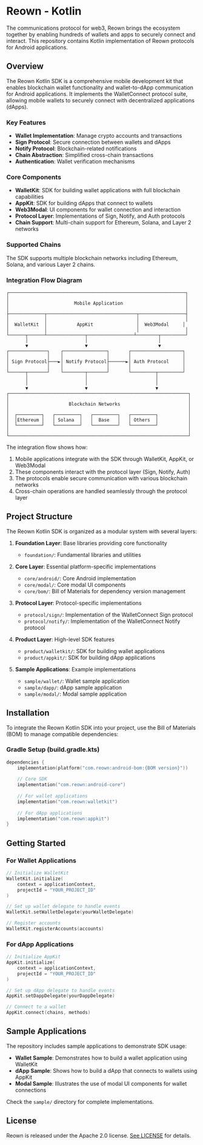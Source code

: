# **Reown - Kotlin**

The communications protocol for web3, Reown brings the ecosystem together by enabling hundreds of wallets and apps to securely connect and interact. This repository contains Kotlin implementation of
Reown protocols for Android applications.

## Overview

The Reown Kotlin SDK is a comprehensive mobile development kit that enables blockchain wallet functionality and wallet-to-dApp communication for Android applications. It implements the WalletConnect protocol suite, allowing mobile wallets to securely connect with decentralized applications (dApps).

### Key Features

- **Wallet Implementation**: Manage crypto accounts and transactions
- **Sign Protocol**: Secure connection between wallets and dApps
- **Notify Protocol**: Blockchain-related notifications
- **Chain Abstraction**: Simplified cross-chain transactions
- **Authentication**: Wallet verification mechanisms

### Core Components

- **WalletKit**: SDK for building wallet applications with full blockchain capabilities
- **AppKit**: SDK for building dApps that connect to wallets
- **Web3Modal**: UI components for wallet connection and interaction
- **Protocol Layer**: Implementations of Sign, Notify, and Auth protocols
- **Chain Support**: Multi-chain support for Ethereum, Solana, and Layer 2 networks

### Supported Chains

The SDK supports multiple blockchain networks including Ethereum, Solana, and various Layer 2 chains.

### Integration Flow Diagram

```
┌─────────────────────────────────────────────────────────────────┐
│                                                                 │
│                        Mobile Application                       │
│                                                                 │
├─────────────┬─────────────────────────────────┬─────────────────┤
│             │                                 │                 │
│  WalletKit  │           AppKit                │  Web3Modal     │
│             │                                 │                 │
└──────┬──────┴──────────────┬─────────────────┴────────┬─────────┘
       │                     │                          │
       ▼                     ▼                          ▼
┌──────────────┐    ┌────────────────┐       ┌───────────────────┐
│              │    │                │       │                   │
│ Sign Protocol├───►│ Notify Protocol├──────►│ Auth Protocol     │
│              │    │                │       │                   │
└──────┬───────┘    └────────┬───────┘       └─────────┬─────────┘
       │                     │                         │
       │                     │                         │
       ▼                     ▼                         ▼
┌──────────────────────────────────────────────────────────────────┐
│                                                                  │
│                      Blockchain Networks                         │
│                                                                  │
│  ┌─────────┐   ┌─────────┐   ┌─────────┐   ┌─────────┐           │
│  │Ethereum │   │ Solana  │   │  Base   │   │ Others  │           │
│  └─────────┘   └─────────┘   └─────────┘   └─────────┘           │
│                                                                  │
└──────────────────────────────────────────────────────────────────┘
```

The integration flow shows how:
1. Mobile applications integrate with the SDK through WalletKit, AppKit, or Web3Modal
2. These components interact with the protocol layer (Sign, Notify, Auth)
3. The protocols enable secure communication with various blockchain networks
4. Cross-chain operations are handled seamlessly through the protocol layer

## Project Structure

The Reown Kotlin SDK is organized as a modular system with several layers:

1. **Foundation Layer**: Base libraries providing core functionality
   - `foundation/`: Fundamental libraries and utilities

2. **Core Layer**: Essential platform-specific implementations
   - `core/android/`: Core Android implementation
   - `core/modal/`: Core modal UI components
   - `core/bom/`: Bill of Materials for dependency version management

3. **Protocol Layer**: Protocol-specific implementations
   - `protocol/sign/`: Implementation of the WalletConnect Sign protocol
   - `protocol/notify/`: Implementation of the WalletConnect Notify protocol

4. **Product Layer**: High-level SDK features
   - `product/walletkit/`: SDK for building wallet applications
   - `product/appkit/`: SDK for building dApp applications

5. **Sample Applications**: Example implementations
   - `sample/wallet/`: Wallet sample application
   - `sample/dapp/`: dApp sample application
   - `sample/modal/`: Modal sample application

## Installation

To integrate the Reown Kotlin SDK into your project, use the Bill of Materials (BOM) to manage compatible dependencies:

### Gradle Setup (build.gradle.kts)

```kotlin
dependencies {
    implementation(platform("com.reown:android-bom:{BOM version}"))
    
    // Core SDK
    implementation("com.reown:android-core")
    
    // For wallet applications
    implementation("com.reown:walletkit")
    
    // For dApp applications
    implementation("com.reown:appkit")
}
```

## Getting Started

### For Wallet Applications

```kotlin
// Initialize WalletKit
WalletKit.initialize(
    context = applicationContext,
    projectId = "YOUR_PROJECT_ID"
)

// Set up wallet delegate to handle events
WalletKit.setWalletDelegate(yourWalletDelegate)

// Register accounts
WalletKit.registerAccounts(accounts)
```

### For dApp Applications

```kotlin
// Initialize AppKit
AppKit.initialize(
    context = applicationContext,
    projectId = "YOUR_PROJECT_ID"
)

// Set up dApp delegate to handle events
AppKit.setDappDelegate(yourDappDelegate)

// Connect to a wallet
AppKit.connect(chains, methods)
```

## Sample Applications

The repository includes sample applications to demonstrate SDK usage:

- **Wallet Sample**: Demonstrates how to build a wallet application using WalletKit
- **dApp Sample**: Shows how to build a dApp that connects to wallets using AppKit
- **Modal Sample**: Illustrates the use of modal UI components for wallet connections

Check the `sample/` directory for complete implementations.

## License

Reown is released under the Apache 2.0 license. [See LICENSE](/LICENSE) for details.
